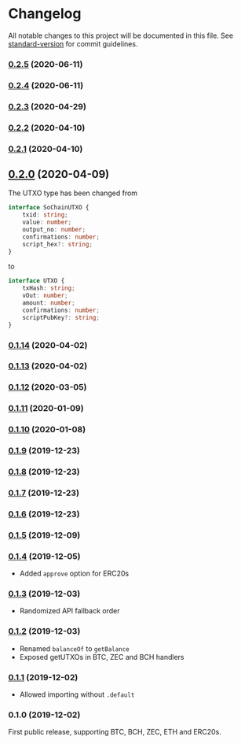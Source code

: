 # Changelog

All notable changes to this project will be documented in this file. See [standard-version](https://github.com/conventional-changelog/standard-version) for commit guidelines.

### [0.2.5](https://github.com/renproject/send-crypto/compare/v0.2.4...v0.2.5) (2020-06-11)

### [0.2.4](https://github.com/renproject/send-crypto/compare/v0.2.3...v0.2.4) (2020-06-11)

### [0.2.3](https://github.com/renproject/send-crypto/compare/v0.2.2...v0.2.3) (2020-04-29)

### [0.2.2](https://github.com/renproject/send-crypto/compare/v0.2.1...v0.2.2) (2020-04-10)

### [0.2.1](https://github.com/renproject/send-crypto/compare/v0.2.0...v0.2.1) (2020-04-10)

## [0.2.0](https://github.com/renproject/send-crypto/compare/v0.1.14...v0.2.0) (2020-04-09)

The UTXO type has been changed from

```ts
interface SoChainUTXO {
    txid: string;
    value: number;
    output_no: number;
    confirmations: number;
    script_hex?: string;
}
```

to

```ts
interface UTXO {
    txHash: string;
    vOut: number;
    amount: number;
    confirmations: number;
    scriptPubKey?: string;
}
```

### [0.1.14](https://github.com/renproject/send-crypto/compare/v0.1.13...v0.1.14) (2020-04-02)

### [0.1.13](https://github.com/renproject/send-crypto/compare/v0.1.12...v0.1.13) (2020-04-02)

### [0.1.12](https://github.com/renproject/send-crypto/compare/v0.1.11...v0.1.12) (2020-03-05)

### [0.1.11](https://github.com/renproject/send-crypto/compare/v0.1.10...v0.1.11) (2020-01-09)

### [0.1.10](https://github.com/renproject/send-crypto/compare/v0.1.9...v0.1.10) (2020-01-08)

### [0.1.9](https://github.com/renproject/send-crypto/compare/v0.1.8...v0.1.9) (2019-12-23)

### [0.1.8](https://github.com/renproject/send-crypto/compare/v0.1.7...v0.1.8) (2019-12-23)

### [0.1.7](https://github.com/renproject/send-crypto/compare/v0.1.6...v0.1.7) (2019-12-23)

### [0.1.6](https://github.com/renproject/send-crypto/compare/v0.1.5...v0.1.6) (2019-12-23)

### [0.1.5](https://github.com/renproject/send-crypto/compare/v0.1.4...v0.1.5) (2019-12-09)

### [0.1.4](https://github.com/renproject/send-crypto/compare/v0.1.3...v0.1.4) (2019-12-05)

* Added `approve` option for ERC20s

### [0.1.3](https://github.com/renproject/send-crypto/compare/v0.1.2...v0.1.3) (2019-12-03)

* Randomized API fallback order

### [0.1.2](https://github.com/renproject/send-crypto/compare/v0.1.1...v0.1.2) (2019-12-03)

* Renamed `balanceOf` to `getBalance`
* Exposed getUTXOs in BTC, ZEC and BCH handlers

### [0.1.1](https://github.com/renproject/send-crypto/compare/v0.1.0...v0.1.1) (2019-12-02)

* Allowed importing without `.default`

### 0.1.0 (2019-12-02)

First public release, supporting BTC, BCH, ZEC, ETH and ERC20s.
